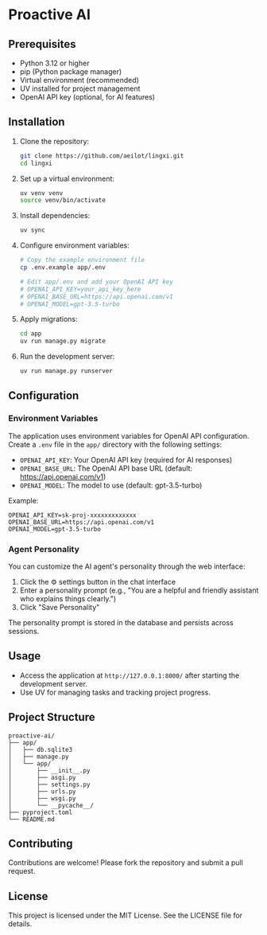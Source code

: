 # Proactive AI

## Prerequisites
- Python 3.12 or higher
- pip (Python package manager)
- Virtual environment (recommended)
- UV installed for project management
- OpenAI API key (optional, for AI features)

## Installation

1. Clone the repository:
   ```bash
   git clone https://github.com/aeilot/lingxi.git
   cd lingxi
   ```

2. Set up a virtual environment:
   ```bash
   uv venv venv
   source venv/bin/activate
   ```

3. Install dependencies:
   ```bash
   uv sync
   ```

4. Configure environment variables:
   ```bash
   # Copy the example environment file
   cp .env.example app/.env
   
   # Edit app/.env and add your OpenAI API key
   # OPENAI_API_KEY=your_api_key_here
   # OPENAI_BASE_URL=https://api.openai.com/v1
   # OPENAI_MODEL=gpt-3.5-turbo
   ```

5. Apply migrations:
   ```bash
   cd app
   uv run manage.py migrate
   ```

6. Run the development server:
   ```bash
   uv run manage.py runserver
   ```

## Configuration

### Environment Variables

The application uses environment variables for OpenAI API configuration. Create a `.env` file in the `app/` directory with the following settings:

- `OPENAI_API_KEY`: Your OpenAI API key (required for AI responses)
- `OPENAI_BASE_URL`: The OpenAI API base URL (default: https://api.openai.com/v1)
- `OPENAI_MODEL`: The model to use (default: gpt-3.5-turbo)

Example:
```
OPENAI_API_KEY=sk-proj-xxxxxxxxxxxxx
OPENAI_BASE_URL=https://api.openai.com/v1
OPENAI_MODEL=gpt-3.5-turbo
```

### Agent Personality

You can customize the AI agent's personality through the web interface:

1. Click the ⚙️ settings button in the chat interface
2. Enter a personality prompt (e.g., "You are a helpful and friendly assistant who explains things clearly.")
3. Click "Save Personality"

The personality prompt is stored in the database and persists across sessions.

## Usage
- Access the application at `http://127.0.0.1:8000/` after starting the development server.
- Use UV for managing tasks and tracking project progress.

## Project Structure
```
proactive-ai/
├── app/
│   ├── db.sqlite3
│   ├── manage.py
│   └── app/
│       ├── __init__.py
│       ├── asgi.py
│       ├── settings.py
│       ├── urls.py
│       ├── wsgi.py
│       └── __pycache__/
├── pyproject.toml
└── README.md
```

## Contributing
Contributions are welcome! Please fork the repository and submit a pull request.

## License
This project is licensed under the MIT License. See the LICENSE file for details.
